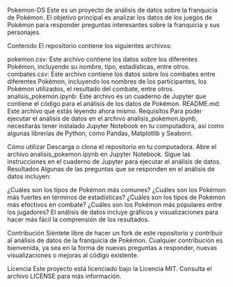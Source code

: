 Pokemon-DS
Este es un proyecto de análisis de datos sobre la franquicia de Pokémon. El objetivo principal es analizar los datos de los juegos de Pokémon para responder preguntas interesantes sobre la franquicia y sus personajes.

Contenido
El repositorio contiene los siguientes archivos:

pokemon.csv: Este archivo contiene los datos sobre los diferentes Pokémon, incluyendo su nombre, tipo, estadísticas, entre otros.
combates.csv: Este archivo contiene los datos sobre los combates entre diferentes Pokémon, incluyendo los nombres de los participantes, los Pokémon utilizados, el resultado del combate, entre otros.
analisis_pokemon.ipynb: Este archivo es un cuaderno de Jupyter que contiene el código para el análisis de los datos de Pokémon.
README.md: Este archivo que estás leyendo ahora mismo.
Requisitos
Para poder ejecutar el análisis de datos en el archivo analisis_pokemon.ipynb, necesitarás tener instalado Jupyter Notebook en tu computadora, así como algunas librerías de Python, como Pandas, Matplotlib y Seaborn.

Cómo utilizar
Descarga o clona el repositorio en tu computadora.
Abre el archivo analisis_pokemon.ipynb en Jupyter Notebook.
Sigue las instrucciones en el cuaderno de Jupyter para ejecutar el análisis de datos.
Resultados
Algunas de las preguntas que se responden en el análisis de datos incluyen:

¿Cuáles son los tipos de Pokémon más comunes?
¿Cuáles son los Pokémon más fuertes en términos de estadísticas?
¿Cuáles son los tipos de Pokémon más efectivos en combate?
¿Cuáles son los Pokémon más populares entre los jugadores?
El análisis de datos incluye gráficos y visualizaciones para hacer más fácil la comprensión de los resultados.

Contribución
Siéntete libre de hacer un fork de este repositorio y contribuir al análisis de datos de la franquicia de Pokémon. Cualquier contribución es bienvenida, ya sea en la forma de nuevas preguntas a responder, nuevas visualizaciones o mejoras al código existente.

Licencia
Este proyecto está licenciado bajo la Licencia MIT. Consulta el archivo LICENSE para más información.
